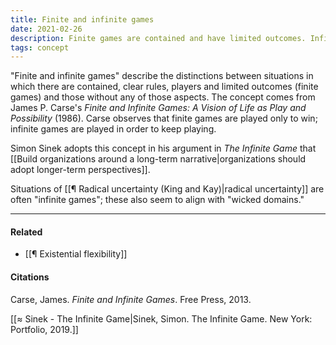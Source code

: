 ```yaml
---
title: Finite and infinite games
date: 2021-02-26
description: Finite games are contained and have limited outcomes. Infinite games are open-ended.
tags: concept
---
```


"Finite and infinite games" describe the distinctions between situations in which there are contained, clear rules, players and limited outcomes (finite games) and those without any of those aspects. The concept comes from James P. Carse's *Finite and Infinite Games: A Vision of Life as Play and Possibility* (1986). Carse observes that finite games are played only to win; infinite games are played in order to keep playing. 

Simon Sinek adopts this concept in his argument in *The Infinite Game* that [[Build organizations around a long-term narrative|organizations should adopt longer-term perspectives]]. 

Situations of [[¶ Radical uncertainty (King and Kay)|radical uncertainty]] are often "infinite games"; these also seem to align with "wicked domains."

---
#### Related
- [[¶ Existential flexibility]]

#### Citations
Carse, James. *Finite and Infinite Games*. Free Press, 2013.

[[≈ Sinek - The Infinite Game|Sinek, Simon. The Infinite Game. New York: Portfolio, 2019.]]

